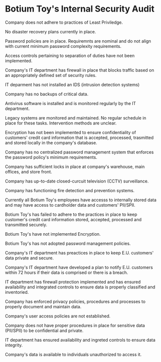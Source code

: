 # Botium Toy's Internal Security Audit

Company does not adhere to practices of Least Priviledge.

No disaster recovery plans currently in place. 

Password policies are in place. 
Requiremnts are nominal and do not align with current minimum password complexity requirements.

Access controls pertaining to separation of duties have not been implemented. 

Company's IT department has firewall in place that blocks traffic based on an appropriately defined set of security rules.

IT deparment has not installed an IDS (intrusion detection systems)

Company has no backups of critical data.

Antivirus software is installed and is monitored regularly by the IT department.

Legacy systems are monitored and maintained.
No regular schedule in place for these tasks.
Intervention methods are unclear.

Encryption has not been implemented to ensure confidentiality of customers' credit card information that is accepted, processed, trasmitted and stored locally in the company's database.

Company has no centralized password management system that enforces the password policy's minimum requirements. 

Company has sufficient locks in place at company's warehouse, main offices, and store front.

Company has up-to-date closed-curcuit television (CCTV) surveillance.

Company has functioning fire detection and prevention systems.

Currently all Botium Toy's employees have accesss to internally stored data and may have access to cardholder data and  customers' PII/SPII.

Botium Toy's has failed to adhere to the practices in place to keep customer's credit card information stored, accepted, processed and transmitted securely. 

Botium Toy's have not implemented Encryption.

Botium Toy's has not adopted password management policies.

Company's IT department has preactices in place to keep E.U. customers' data private and secure.

Company's IT department have developed a plan to notify E.U. customers within 72 hours if their data is comprised or there is a breach.

IT department has firewall protection implemented and has ensured availability and integrated controls to ensure data is properly classified and inventoried.

Company has enforced privacy policies, procedures and processes to properly document and maintain data. 

Company's user access policies are not established.

Company does not have proper procedures in place for sensitive data (PII/SPII) to be confidential and private.

IT department has ensured availability and ingreted controls to ensure data integrity.

Company's data is available to individuals unauthorized to access it.









